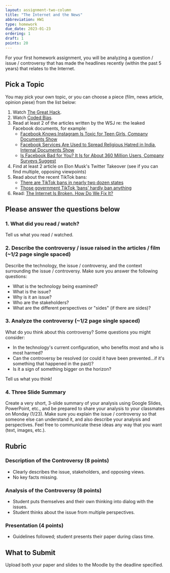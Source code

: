 ```yaml
---
layout: assignment-two-column
title: "The Internet and the News"
abbreviation: HW1
type: homework
due_date: 2023-01-23
ordering: 1
draft: 1
points: 20
---
```

 
For your first homework assignment, you will be analyzing a question / issue / controversy that has made the headlines recently (within the past 5 years) that relates to the Internet. 

## Pick a Topic
You may pick your own topic, or you can choose a piece (film, news article, opinion piese) from the list below:

1. Watch [The Great Hack](https://www.netflix.com/title/80117542).
1. Watch [Coded Bias](https://www.netflix.com/title/81328723).
1. Read at least 2 of the articles written by the WSJ re: the leaked Facebook documents, for example:
    * [Facebook Knows Instagram Is Toxic for Teen Girls, Company Documents Show](https://www.wsj.com/articles/facebook-knows-instagram-is-toxic-for-teen-girls-company-documents-show-11631620739?mod=hp_lead_pos7&mod=article_inline)
    * [Facebook Services Are Used to Spread Religious Hatred in India, Internal Documents Show](https://www.wsj.com/articles/facebook-services-are-used-to-spread-religious-hatred-in-india-internal-documents-show-11635016354?mod=article_inline)
    * [Is Facebook Bad for You? It Is for About 360 Million Users, Company Surveys Suggest](https://www.wsj.com/articles/facebook-bad-for-you-360-million-users-say-yes-company-documents-facebook-files-11636124681?mod=article_inline)
1. Find at least 2 article on Elon Musk's Twitter Takeover (see if you can find multiple, opposing viewpoints)
1. Read about the recent TikTok bans:
    * [There are TikTok bans in nearly two dozen states](https://www.washingtonpost.com/politics/2023/01/10/there-are-tiktok-bans-nearly-two-dozen-states/)
    * [Those government TikTok ‘bans’ hardly ban anything](https://www.washingtonpost.com/technology/2022/12/23/tiktok-china-ban/)
1. Read: [The Internet Is Broken. How Do We Fix It?](https://www.nytimes.com/2022/05/27/opinion/technology/what-would-an-egalitarian-internet-actually-look-like.html)

## Please answer the questions below

### 1. What did you read / watch?
Tell us what you read / watched.

### 2. Describe the controversy / issue raised in the articles / film (~1/2 page single spaced)
Describe the technology, the issue / controversy, and the context surrounding the issue / controversy. Make sure you answer the following questions:

* What is the technology being examined?
* What is the issue?
* Why is it an issue?
* Who are the stakeholders?
* What are the different perspectives or "sides" (if there are sides)?

### 3. Analyze the controversy (~1/2 page single spaced)
What do you think about this controversy? Some questions you might consider:

* In the technology's current configuration, who benefits most and who is most harmed?
* Can the controversy be resolved (or could it have been prevented...if it's something that happened in the past)?
* Is it a sign of something bigger on the horizon?

Tell us what you think!

### 4. Three Slide Summary
Create a very short, 3-slide summary of your analysis using Google Slides, PowerPoint, etc., and be prepared to share your analysis to your classmates on Monday (1/23). Make sure you explain the issue / controversy so that someone else can understand it, and also describe your analysis and perspectives. Feel free to communicate these ideas any way that you want (text, images, etc.).

## Rubric

### Description of the Controversy (8 points)
* Clearly describes the issue, stakeholders, and opposing views.
* No key facts missing.

### Analysis of the Controversy (8 points)
* Student puts themselves and their own thinking into dialog with the issues.
* Student thinks about the issue from multiple perspectives.

### Presentation (4 points)
* Guidelines followed; student presents their paper during class time.


## What to Submit
Upload both your paper and slides to the Moodle by the deadline specified.
